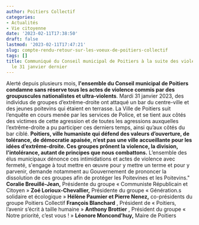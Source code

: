 ```yaml
---
author: Poitiers Collectif
categories:
- Actualités
- Vie citoyenne
date: '2023-02-11T17:38:50'
draft: false
lastmod: '2023-02-11T17:47:21'
slug: compte-rendu-retour-sur-les-voeux-de-poitiers-collectif
tags: []
title: Communiqué du Conseil municipal de Poitiers à la suite des violences survenues
  le 31 janvier dernier
---
```


Alerté depuis plusieurs mois, **l'ensemble du Conseil municipal de Poitiers condamne sans réserve tous les actes de violence commis par des groupuscules nationalistes et ultra-violents**. Mardi 31 janvier 2023, des individus de groupes d’extrême-droite ont attaqué un bar du centre-ville et des jeunes poitevins qui étaient en terrasse. La Ville de Poitiers suit l’enquête en cours menée par les services de Police, et se tient aux côtés des victimes de cette agression et de toutes les agressions auxquelles l’extrême-droite a pu participer ces derniers temps, ainsi qu’aux côtés du bar ciblé. **Poitiers, ville humaniste qui défend des valeurs d’ouverture, de tolérance, de démocratie apaisée, n’est pas une ville accueillante pour les idées d’extrême-droite. Ces groupes prônent la violence, la division, l'intolérance, autant de principes que nous combattons.** L’ensemble des élus municipaux dénonce ces intimidations et actes de violence avec fermeté, s'engage à tout mettre en œuvre pour y mettre un terme et pour y parvenir, demande notamment au Gouvernement de prononcer la dissolution de ces groupes afin de protéger les Poitevines et les Poitevins." **Coralie Breuillé-Jean,** Présidente du groupe « Communiste Républicain et Citoyen » **Zoé Lorioux-Chevallier,** Présidente du groupe « Génération.s solidaire et écologique » **Hélène Paumier et Pierre Nenez,** co-présidents du groupe Poitiers Collectif **François Blanchard** , Président de « Poitiers, l’avenir s’écrit à taille humaine » **Anthony Brottier** , Président du groupe « Notre priorité, c’est vous ! » **Léonore Moncond’huy,** Maire de Poitiers
